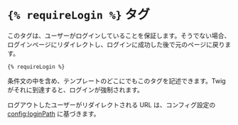 # `{% requireLogin %}` タグ

このタグは、ユーザーがログインしていることを保証します。そうでない場合、ログインページにリダイレクトし、ログインに成功した後で元のページに戻ります。

```twig
{% requireLogin %}
```

条件文の中を含め、テンプレートのどこにでもこのタグを記述できます。Twig がそれに到達すると、ログインが強制されます。

ログアウトしたユーザーがリダイレクトされる URL は、コンフィグ設定の <config:loginPath> に基づきます。

